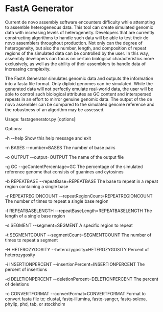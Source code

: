 FastA Generator
=====

Current de novo assembly software encounters difficulty while attempting to assemble heterogeneous data. This tool can create simulated genomic data with increasing levels of heterogeneity. Developers that are currently constructing algorithms to handle such data will be able to test their de novo assemblers throughout production. Not only can the degree of heterogeneity, but also the number, length, and composition of repeat regions of the simulated data can be controlled by the user. In this way, assembly developers can focus on certain biological characteristics more exclusively, as well as the ability of their assemblers to handle data of increasing complexity.
 
The FastA Generator simulates genomic data and outputs the information into a fasta file format. Only diploid genomes can be simulated. While the generated data will not perfectly emulate real-world data, the user will be able to control such biological attributes as GC content and interspersed repeats in an effort to mirror genuine genomic data. The output of the de novo assembler can be compared to the simulated genome reference and the robustness of an algorithm may be assessed.

Usage: fastagenerator.py [options]

Options:
  
  -h                 	--help
						Show this help message and exit
 
  -n BASES           	--number=BASES
                        The number of base pairs
  
  -o OUTPUT          	--output=OUTPUT
                        The name of the output file
  
  -g GC              	--gcContentPercentage=GC
                        The percentage of the simulated reference genome that consists of guanines and cytosines

  -b REPEATBASE      	--repeatBase=REPEATBASE
                        The base to repeat in a repeat region containing a single base
  
  -r REPEATREGIONCOUNT  --repeatRegionCount=REPEATREGIONCOUNT
                        The number of times to repeat a single base region
  
  -l REPEATBASELENGTH 	--repeatBaseLength=REPEATBASELENGTH
                        The length of a single base region
  
  -s SEGMENT         	--segment=SEGMENT
                        A specific region to repeat
  
  -t SEGMENTCOUNT    	--segmentCount=SEGMENTCOUNT
                        The number of times to repeat a segment
  
  -H HETEROZYGOSITY  	--heterozygosity=HETEROZYGOSITY
                        Percent of heterozygosity
  
  -i INSERTIONPERCENT	--insertionPercent=INSERTIONPERCENT
                        The percent of insertions
  
  -d DELETIONPERCENT 	--deletionPercent=DELETIONPERCENT
                        The percent of deletions

  -c CONVERTFORMAT      --convertFormat=CONVERTFORMAT
	        			Format to convert fasta file to; clustal, fastq-illumina, fastq-sanger, fastq-solexa, phylip, phd, tab, or stockholm
